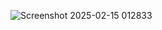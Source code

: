 ![Screenshot 2025-02-15 012833](https://github.com/user-attachments/assets/c6f4f757-2338-4fea-ada8-b0fa42d89c5a)
